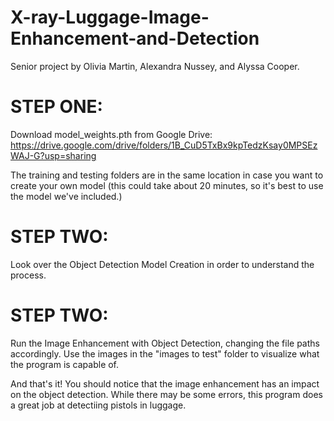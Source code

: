 # X-ray-Luggage-Image-Enhancement-and-Detection
Senior project by Olivia Martin, Alexandra Nussey, and Alyssa Cooper.

# STEP ONE:
Download model_weights.pth from Google Drive: https://drive.google.com/drive/folders/1B_CuD5TxBx9kpTedzKsay0MPSEzWAJ-G?usp=sharing

The training and testing folders are in the same location in case you want to create your own model (this could take about 20 minutes, so it's best to use the model we've included.)

# STEP TWO:
Look over the Object Detection Model Creation in order to understand the process.

# STEP TWO:
Run the Image Enhancement with Object Detection, changing the file paths accordingly. Use the images in the "images to test" folder
to visualize what the program is capable of.

And that's it! You should notice that the image enhancement has an impact on the object detection. While there may be some errors,
this program does a great job at detectiing pistols in luggage.
